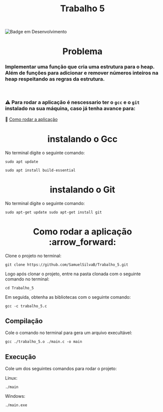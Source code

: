 <h1 align="center">Trabalho 5</h1><br>

![Badge em Desenvolvimento](http://img.shields.io/static/v1?label=STATUS&message=EM%20DESENVOLVIMENTO&color=GREEN&style=for-the-badge)

<h1 align="center">Problema</h1>

<h3>Implementar uma função que cria uma estrutura para o heap. Além de funções para adicionar e remover números inteiros na heap respeitando as regras da estrutura.</h3><br>

### :warning: Para rodar a aplicação é nescessario ter o `gcc` e o `git` instalado na sua máquina, caso já tenha avance para: 

:small_blue_diamond: [Como rodar a aplicação](#como-rodar-a-aplicação-arrow_forward)

<h1 align="center">instalando o Gcc </h1>

No terminal digite o seguinte comando:

```
sudo apt update 

sudo apt install build-essential
```

<h1 align="center">instalando o Git </h1>

No terminal digite o seguinte comando:

```
sudo apt-get update sudo apt-get install git
```
<h1 align="center">
Como rodar a aplicação :arrow_forward:
</h1>

Clone o projeto no terminal:
```
git clone https://github.com/SamuelSilvaB/Trabalho_5.git
```
Logo após clonar o projeto, entre na pasta clonada com o seguinte comando no terminal:
```
cd Trabalho_5
```
Em seguida, obtenha as bibliotecas com o seguinte comando:
```
gcc -c trabalho_5.c
```
## Compilação

Cole o comando no terminal para gera um arquivo execultável:

```
gcc ./trabalho_5.o ./main.c -o main
```

## Execução
Cole um dos seguintes comandos para rodar o projeto:

Linux:
```
./main
```

Windows:
```
./main.exe
